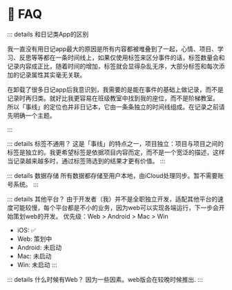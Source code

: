 # 🙋 FAQ

::: details 和日记类App的区别

我一直没有用日记app最大的原因是所有内容都被堆叠到了一起，心情、项目、学习、反思等等都在一条时间线上，如果仅使用标签来区分事件的话，标签数量会和记录内容成正比，随着时间的增加，标签就会显得杂乱无序，大部分标签和每次添加的记录属性其实毫无关联。

在卸载了很多日记app后我意识到，我需要的是能在事件的基础上做记录，而不是记录时再归类。就好比我更容易在班级教室中找到我的座位，而不是阶梯教室。 所以「事线」的定位也并非日记本，它由一条条独立的时间线组成。在记录之前请先明确一个主题。

:::

::: details 标签不通用？
这是「事线」的特点之一，项目独立：项目与项目之间的标签是独立的。我更希望标签是依据项目内容而定，而不是一个宽泛的描述，这样当记录越来越多时，通过标签筛选到的结果才更有价值。
::: 

::: details 数据存储
所有数据都存储至用户本地，由iCloud处理同步。暂不需要账号系统。
:::

::: details 其他平台？
由于开发者（我）并不是全职独立开发，适配其他平台的速度可能较慢，每个平台都是不小的业务，因为web可以实现各端运行，下一步会开始策划web的开发。
优先级：Web > Android > Mac > Win
- iOS: ✅
- Web: 策划中
- Android: 未启动
- Mac: 未启动
- Win: 未启动
:::

::: details  什么时候有Web？
因为一些因素。web版会在较晚时候推出.
:::